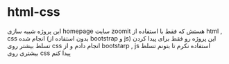# html-css
این پروژه شبیه سازی homepage سایت zoomit هستش که فقط با استفاده از html , css  انجام شده (بدون استفاده از bootstrap و js)
این پروژه رو فقط برای پیدا کردن تسلط بیشتر روی css انجام دادم و از bootstarp , js استفاده نکرم تا بتونم تسلط بیشتری روی css پیدا کنم
